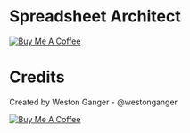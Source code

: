 # Spreadsheet Architect
<a href="https://www.paypal.com/cgi-bin/webscr?cmd=_donations&business=VKY8YAWAS5XRQ&lc=CA&item_name=Weston%20Ganger&item_number=rearmed_rb&currency_code=USD&bn=PP%2dDonationsBF%3abtn_donate_SM%2egif%3aNonHostedGuest" target="_blank" title="Buy Me A Coffee"><img src="https://www.paypalobjects.com/en_US/i/btn/btn_donate_SM.gif" alt="Buy Me A Coffee"/></a>



# Credits
Created by Weston Ganger - @westonganger

<a href="https://www.paypal.com/cgi-bin/webscr?cmd=_donations&business=VKY8YAWAS5XRQ&lc=CA&item_name=Weston%20Ganger&item_number=rearmed_rb&currency_code=USD&bn=PP%2dDonationsBF%3abtn_donate_SM%2egif%3aNonHostedGuest" target="_blank" title="Buy Me A Coffee"><img src="https://www.paypalobjects.com/en_US/i/btn/btn_donate_SM.gif" alt="Buy Me A Coffee"/></a>
